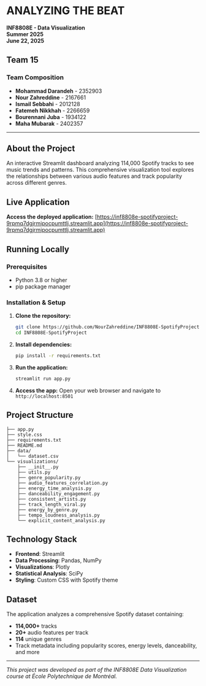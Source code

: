 # ANALYZING THE BEAT

**INF8808E - Data Visualization**  
**Summer 2025**  
**June 22, 2025**

## Team 15

### Team Composition
- **Mohammad Darandeh** - 2352903
- **Nour Zahreddine** - 2167661  
- **Ismail Sebbahi** - 2012128
- **Fatemeh Nikkhah** - 2266659
- **Bourennani Juba** - 1934122
- **Maha Mubarak** - 2402357

---

## About the Project

An interactive Streamlit dashboard analyzing 114,000 Spotify tracks to see music trends and patterns. This comprehensive visualization tool explores the relationships between various audio features and track popularity across different genres.

## Live Application

**Access the deployed application:** [https://inf8808e-spotifyproject-9rpmq7dgjrmipocpumttlj.streamlit.app](https://inf8808e-spotifyproject-9rpmq7dgjrmipocpumttlj.streamlit.app)

## Running Locally

### Prerequisites
- Python 3.8 or higher
- pip package manager

### Installation & Setup

1. **Clone the repository:**
   ```bash
   git clone https://github.com/NourZahreddine/INF8808E-SpotifyProject.git
   cd INF8808E-SpotifyProject
   ```

2. **Install dependencies:**
   ```bash
   pip install -r requirements.txt
   ```

3. **Run the application:**
   ```bash
   streamlit run app.py
   ```

4. **Access the app:**
   Open your web browser and navigate to `http://localhost:8501`


## Project Structure

```
├── app.py               
├── style.css          
├── requirements.txt    
├── README.md          
├── data/
│   └── dataset.csv 
└── visualizations/
    ├── __init__.py
    ├── utils.py
    ├── genre_popularity.py
    ├── audio_features_correlation.py
    ├── energy_time_analysis.py
    ├── danceability_engagement.py
    ├── consistent_artists.py
    ├── track_length_viral.py
    ├── energy_by_genre.py
    ├── tempo_loudness_analysis.py
    └── explicit_content_analysis.py
```

## Technology Stack

- **Frontend**: Streamlit
- **Data Processing**: Pandas, NumPy
- **Visualizations**: Plotly
- **Statistical Analysis**: SciPy
- **Styling**: Custom CSS with Spotify theme

## Dataset

The application analyzes a comprehensive Spotify dataset containing:
- **114,000+** tracks
- **20+** audio features per track
- **114** unique genres
- Track metadata including popularity scores, energy levels, danceability, and more

---

*This project was developed as part of the INF8808E Data Visualization course at École Polytechnique de Montréal.*
